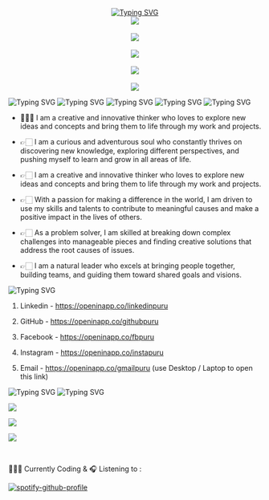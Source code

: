 <p align="center">
<a href="https://github.com/creativepurus">
    <img src="https://readme-typing-svg.demolab.com?font=Calibri&size=24&duration=1000&pause=300&multiline=true&width=500&height=120&lines=Purushottam+Anand;Data+Scientist+%7C+AI+Engineer+%7C+Robotics;AI+%7C+Machine+Learning+%7C+Computer+Vision" alt="Typing SVG" />
</a>
<br/>

<a href="https://www.linkedin.com/in/creativepurus/">
    <img src="https://img.shields.io/badge/-Linkedin-blue?style=social&logo=linkedin">
</a> <br> <br>

<a href="https://openinapp.co/cvpuru">
    <img src="https://img.shields.io/badge/Resume-blue?style=social&logo=adobe">
</a> <br> <br>

<a href="mailto:creativepurus@gmail.com">
    <img src="https://img.shields.io/badge/Gmail-red?style=social&logo=gmail&logoColor=red">
</a> 

<br>
<!-- <a href="">
    <img src="https://img.shields.io/badge/Website-The_Viral_Section-red?style=social&logo=wordpress">
</a>
<a href='https://scholar.google.com/citations?user=' target="_blank">
    <img alt='GoogleScholar' src='https://img.shields.io/badge/Scholar-100000?style=flat&logo=GoogleScholar&logoColor=white&&color=0181FF'>
</a> 
<a href="https://pypi.org/user/creativepurus/">
    <img src="https://img.shields.io/badge/PyPi-creativepurus-blue?style=flat-square&logo=pypi&logoColor=white">
</a> -->
<br/>

<a href="https://github.com/creativepurus">
    <img src="https://github-stats-alpha.vercel.app/api?username=creativepurus&cc=22272e&tc=37BCF6&ic=fff&bc=0000">
</a> <br> <br/>

<a href="https://github.com/creativepurus?tab=repositories">
    <img src="https://github-readme-stats.vercel.app/api?username=creativepurus&show_icons=true&count_private=true&show_icons=true&hide_border=true&hide_title=false&card_width=300px&hide_rank=false&bg_color=nightowl">
</a>

</p>

<img src="https://readme-typing-svg.demolab.com?font=Calibri&size=28&duration=1000&pause=1000&multiline=true&width=500&height=50&lines=Hi,+I+am+Purushottam+:)" alt="Typing SVG" />

<img src="https://readme-typing-svg.demolab.com?font=Calibri&size=25&duration=2500&pause=1000&multiline=true&width=500&height=50&lines=I+am+interested+in+AI,+ML,+Data+Science,+Robotics" alt="Typing SVG" />

<img src="https://readme-typing-svg.demolab.com?font=Calibri&size=30&duration=3000&pause=1000&multiline=true&width=1000&height=50&lines=I+am+looking+to+collaborate+on+the+topics+related+to+AI,+ML,+Robotics" alt="Typing SVG" />

<img src="https://readme-typing-svg.demolab.com?font=Calibri&size=30&duration=4000&pause=1000&multiline=true&width=1200&height=100&lines=I+am+currently+learning+Machine+Learning,+Data+Science,+Artificial+Intelligence+and+Robotics" alt="Typing SVG" />

<img src="https://readme-typing-svg.demolab.com?font=Calibri&size=28&duration=5000&pause=1000&multiline=true&width=500&height=50&lines=ABOUT+ME+:" alt="Typing SVG" />


* 👨🏻‍💻 I am a creative and innovative thinker who loves to explore new ideas and concepts and bring them to life through my work and projects.


* 👉🏻 I am a curious and adventurous soul who constantly thrives on discovering new knowledge, exploring different perspectives, and pushing myself to learn and grow in all areas of life.


* 👉🏻 I am a creative and innovative thinker who loves to explore new ideas and concepts and bring them to life through my work and projects.


* 👉🏻 With a passion for making a difference in the world, I am driven to use my skills and talents to contribute to meaningful causes and make a positive impact in the lives of others.


* 👉🏻 As a problem solver, I am skilled at breaking down complex challenges into manageable pieces and finding creative solutions that address the root causes of issues.


* 👉🏻 I am a natural leader who excels at bringing people together, building teams, and guiding them toward shared goals and visions.

<img src="https://readme-typing-svg.demolab.com?font=Calibri&size=20&duration=2000&pause=1000&multiline=true&width=500&height=30&lines=How+to+reach+me+-+Social+Links+:+" alt="Typing SVG" />

1. Linkedin - https://openinapp.co/linkedinpuru


2. GitHub - https://openinapp.co/githubpuru


3. Facebook - https://openinapp.co/fbpuru


4. Instagram - https://openinapp.co/instapuru


5. Email - https://openinapp.co/gmailpuru   (use Desktop / Laptop to open this link)

<img src="https://readme-typing-svg.demolab.com?font=Calibri&size=25&duration=2000&pause=1000&multiline=true&width=500&height=70&lines=EXPLORE+MORE+ON+MY+PROFILE+BELOW+:+" alt="Typing SVG" />

<img src="https://readme-typing-svg.demolab.com?font=Calibri&size=25&duration=2000&pause=1000&multiline=true&width=500&height=30&lines=MY+GITHUB+STATS" alt="Typing SVG" />

![](http://github-profile-summary-cards.vercel.app/api/cards/profile-details?username=creativepurus&theme=nightowl)

![](http://github-profile-summary-cards.vercel.app/api/cards/repos-per-language?username=creativepurus&theme=nightowl)

![](http://github-profile-summary-cards.vercel.app/api/cards/most-commit-language?username=creativepurus&theme=nightowl)

<br>

👨🏻‍💻 Currently Coding & 🎧 Listening to :

[![spotify-github-profile](https://spotify-github-profile.vercel.app/api/view?uid=11159336621&cover_image=true&theme=novatorem&show_offline=false&bar_color=53b14f&bar_color_cover=false)](https://open.spotify.com/user/31xlitivfce4cu3wd4dglpn6xem4)
